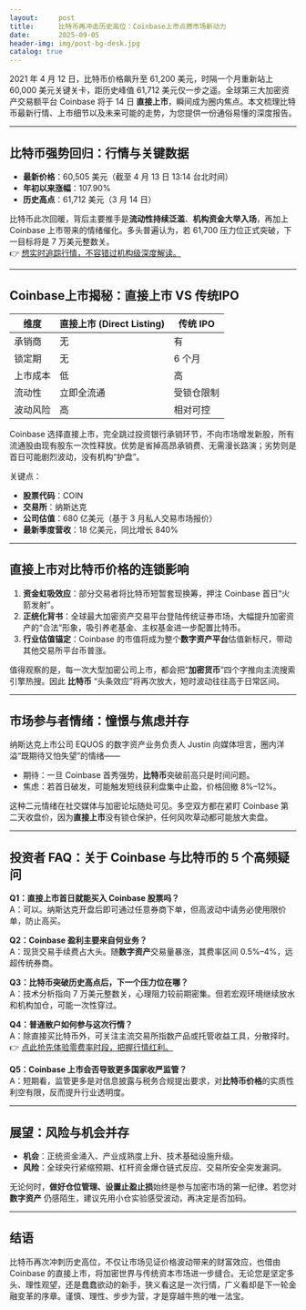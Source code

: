 ```yaml
---
layout:     post
title:      比特币再冲击历史高位：Coinbase上市点燃市场新动力
date:       2025-09-05
header-img: img/post-bg-desk.jpg
catalog: true
---
```


2021 年 4 月 12 日，比特币价格飙升至 61,200 美元，时隔一个月重新站上 60,000 美元关键关卡，距历史峰值 61,712 美元仅一步之遥。全球第三大加密资产交易额平台 Coinbase 将于 14 日 **直接上市**，瞬间成为圈内焦点。本文梳理比特币最新行情、上市细节以及未来可能的走势，为您提供一份通俗易懂的深度报告。

---

## 比特币强势回归：行情与关键数据
- **最新价格**：60,505 美元（截至 4 月 13 日 13:14 台北时间）  
- **年初以来涨幅**：107.90%  
- **历史高点**：61,712 美元（3 月 14 日）  

比特币此次回暖，背后主要推手是**流动性持续泛滥**、**机构资金大举入场**，再加上 Coinbase 上市带来的情绪催化。多头普遍认为，若 61,700 压力位正式突破，下一目标将是 7 万美元整数关。  
👉 [想实时追踪行情，不容错过机构级深度解读。](https://okxdog.com/)

---

## Coinbase上市揭秘：直接上市 VS 传统IPO
| 维度 | 直接上市 (Direct Listing) | 传统 IPO |
|---|---|---|
| 承销商 | 无 | 有 |
| 锁定期 | 无 | 6 个月 |
| 上市成本 | 低 | 高 |
| 流动性 | 立即全流通 | 受锁仓限制 |
| 波动风险 | 高 | 相对可控 |

Coinbase 选择直接上市，完全跳过投资银行承销环节，不向市场增发新股，所有流通股由现有股东一次性释放。优势是省掉高昂承销费、无需漫长路演；劣势则是首日可能剧烈波动，没有机构“护盘”。

关键点：  
- **股票代码**：COIN  
- **交易所**：纳斯达克  
- **公司估值**：680 亿美元（基于 3 月私人交易市场报价）  
- **最新季度营收**：18 亿美元，同比增长 840%

---

## 直接上市对**比特币价格**的连锁影响
1. **资金虹吸效应**：部分交易者将比特币短暂套现换筹，押注 Coinbase 首日“火箭发射”。  
2. **正统化背书**：全球最大加密资产交易平台登陆传统证券市场，大幅提升加密资产的“合法”形象，吸引养老基金、主权基金进一步配置比特币。  
3. **行业估值锚定**：Coinbase 的市值将成为整个**数字资产平台**估值新标尺，带动其他交易所平台币普涨。

值得观察的是，每一次大型加密公司上市，都会把“**加密货币**”四个字推向主流搜索引擎热搜。因此 **比特币** “头条效应”将再次放大，短时波动往往高于日常区间。

---

## 市场参与者情绪：憧憬与焦虑并存
纳斯达克上市公司 EQUOS 的数字资产业务负责人 Justin 向媒体坦言，圈内洋溢“既期待又怕失望”的情绪——  
- 期待：一旦 Coinbase 首秀强势，**比特币**突破前高只是时间问题。  
- 焦虑：若首日破发，可能触发短线获利盘集中止盈，价格回撤 8%–12%。

这种二元情绪在社交媒体与加密论坛随处可见。多空双方都在紧盯 Coinbase 第二天收盘价，因为**直接上市**没有锁仓保护，任何风吹草动都可能放大卖盘。

---

## 投资者 FAQ：关于 Coinbase 与比特币的 5 个高频疑问

**Q1：直接上市首日就能买入 Coinbase 股票吗？**  
A：可以。纳斯达克开盘后即可通过任意券商下单，但高波动中请务必使用限价单，防止高买。

**Q2：Coinbase 盈利主要来自何业务？**  
A：现货交易手续费占大头。随**数字资产**交易量暴涨，其费率区间 0.5%–4%，远超传统券商。

**Q3：比特币突破历史高点后，下一个压力位在哪？**  
A：技术分析指向 7 万美元整数关，心理阻力较前期密集。但若宏观环境继续放水和机构加仓，可能一次性穿过。

**Q4：普通散户如何参与这次行情？**  
A：除直接买比特币外，可关注主流交易所指数产品或托管收益工具，分散择时。👉 [点此抢先体验零费率时段，把握行情红利。](https://okxdog.com/)

**Q5：Coinbase 上市会否导致更多国家收严监管？**  
A：短期看，监管更多是对信息披露与税务合规提出要求，对**比特币价格**的实质性利空有限，反而提升行业透明度。

---

## 展望：风险与机会并存
- **机会**：正统资金涌入、产业成熟度上升、技术基础设施升级。  
- **风险**：全球央行紧缩预期、杠杆资金爆仓链式反应、交易所安全突发漏洞。

无论何时，**做好仓位管理、设置止盈止损**始终是参与加密市场的第一纪律。若您对 **数字资产** 仍感陌生，建议先用小仓实验感受波动，再决定是否加码。

---

## 结语
比特币再次冲刺历史高位，不仅让市场见证价格波动带来的财富效应，也借由 Coinbase 的直接上市，将加密世界与传统资本市场进一步缝合。无论您是坚定多头、理性观望，还是蠢蠢欲动的新手，狭义看这是一次行情，广义看却是下一轮金融变革的序章。谨慎、理性、步步为营，才是穿越牛熊的唯一法宝。
